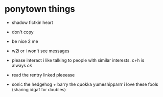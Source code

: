 # ponytown things

- shadow fictkin heart
- don't copy
- be nice 2 me
- w2i or i won't see messages
- please interact i like talking to people with similar interests. c+h is always ok
- read the rentry linked pleeease

- sonic the hedgehog + barry the quokka yumeshipparrr i love these fools (sharing idgaf for doubles)
